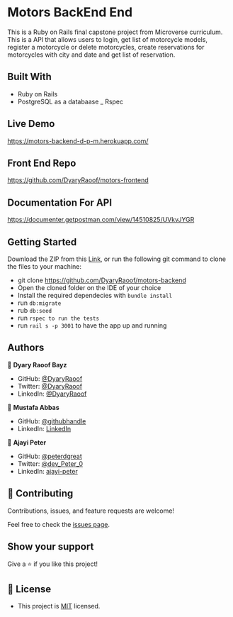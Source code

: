 # Motors  BackEnd End

This is a  Ruby on Rails final capstone project from Microverse curriculum. This is a API that allows users to login, get list of motorcycle models, register a motorcycle or delete motorcycles, create reservations for motorcycles with city and date and get list of reservation.


## Built With

- Ruby on Rails
- PostgreSQL as a databaase
_ Rspec

## Live Demo
https://motors-backend-d-p-m.herokuapp.com/


## Front End Repo
https://github.com/DyaryRaoof/motors-frontend

## Documentation For API
https://documenter.getpostman.com/view/14510825/UVkvJYGR

## Getting Started

Download the ZIP from this [Link](https://github.com/DyaryRaoof/motors-backend), or run the following git command to clone the files to your machine:

- git clone https://github.com/DyaryRaoof/motors-backend
- Open the cloned folder on the IDE of your choice
- Install the required dependecies with `bundle install`
- run `db:migrate`
- rub `db:seed`
- run `rspec to run the tests`
- run `rail s -p 3001` to have the app up and running

## Authors

👤 **Dyary Raoof Bayz**

- GitHub: [@DyaryRaoof](https://github.com/DyaryRaoof)
- Twitter: [@DyaryRaoof](https://twitter.com/DyaryRaoof)
- LinkedIn: [@DyaryRaoof](https://linkedin.com/in/DyaryRaoof)

👤 **Mustafa Abbas**

- GitHub: [@githubhandle](https://github.com/mustabbas)
- LinkedIn: [LinkedIn](https://www.linkedin.com/in/mustabbas/)

👤 **Ajayi Peter**

- GitHub: [@peterdgreat](https://github.com/peterdgreat)
- Twitter: [@dev_Peter_0](https://twitter.com/dev_Peter_O)
- LinkedIn: [ajayi-peter](https://linkedin.com/in/ajayi-peter-4391ab1b5)


## 🤝 Contributing

Contributions, issues, and feature requests are welcome!

Feel free to check the [issues page](https://github.com/DyaryRaoof/motors-backend/issues).

## Show your support

Give a ⭐️ if you like this project!

## 📝 License
- This project is [MIT](./MIT.md) licensed.
<!-- The email for this project is dyary2018@gmail.com -->
